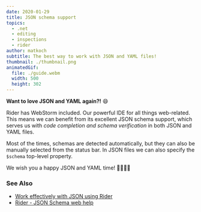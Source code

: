 ```yaml
---
date: 2020-01-29
title: JSON schema support
topics:
  - .net
  - editing
  - inspections
  - rider
author: matkoch
subtitle: The best way to work with JSON and YAML files!
thumbnail: ./thumbnail.png
animatedGif:
  file: ./guide.webm
  width: 500
  height: 302
---
```


**Want to love JSON and YAML again?!** 😄

Rider has WebStorm included. Our powerful IDE for all things web-related. This means we can benefit from its excellent JSON schema support, which serves us with _code completion and schema verification_ in both JSON and YAML files.

Most of the times, schemas are detected automatically, but they can also be manually selected from the status bar. In JSON files we can also specify the `$schema` top-level property.

We wish you a happy JSON and YAML time! 🙇‍♀️🙇‍♂️

### See Also

- [Work effectively with JSON using Rider](https://blog.jetbrains.com/dotnet/2019/07/22/work-effectively-json-using-rider/)
- [Rider - JSON Schema web help](https://www.jetbrains.com/help/rider/Settings_Languages_JSON_Schema.html)
